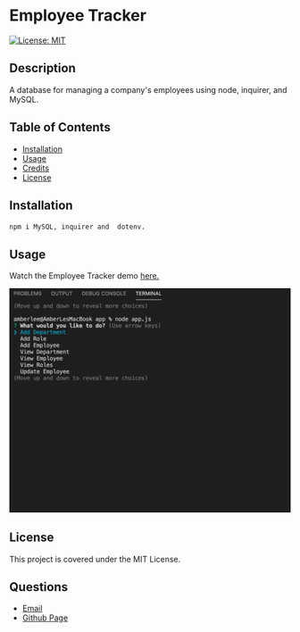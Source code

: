 
# Employee Tracker

[![License: MIT](https://img.shields.io/badge/License-MIT-yellow.svg)](https://opensource.org/licenses/MIT)
      
     
## Description

A database for managing a company's employees using node, inquirer, and MySQL.

## Table of Contents
 
* [Installation](#installation)
* [Usage](#usage)
* [Credits](#credits)
* [License](#license)
 
## Installation
```
npm i MySQL, inquirer and  dotenv.
``` 

## Usage
Watch the Employee Tracker demo [here.](https://vimeo.com/486627321/420ccdfb0e)  

![startpage](screenshots/startpage.png)

## License
This project is covered under the MIT License.
 


## Questions
- [Email](lee.amber.alex@gmail.com)
- [Github Page](https://github.com/lee-amber-alex)
 
